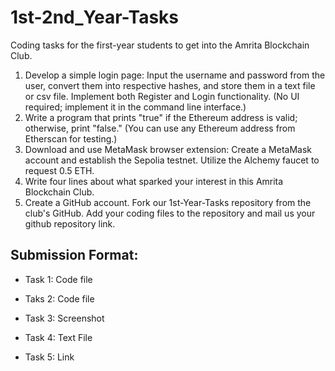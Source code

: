 # 1st-2nd_Year-Tasks
Coding tasks for the first-year students to get into the Amrita Blockchain Club.

1. Develop a simple login page: Input the username and password from the user, convert them into respective hashes, and store them in a text file or csv file. Implement both Register and Login functionality. (No UI required; implement it in the command line interface.)
2. Write a program that prints "true" if the Ethereum address is valid; otherwise, print "false." (You can use any Ethereum address from Etherscan for testing.)
3. Download and use MetaMask browser extension: Create a MetaMask account and establish the Sepolia testnet. Utilize the Alchemy faucet to request 0.5 ETH.
4. Write four lines about what sparked your interest in this Amrita Blockchain Club.
5. Create a GitHub account. Fork our 1st-Year-Tasks repository from the club's GitHub. Add your coding files to the repository and mail us your github repository link.

## Submission Format:
  - Task 1: Code file
  
  - Taks 2: Code file
  
  - Task 3: Screenshot
  
  - Task 4: Text File
  
  - Task 5: Link
